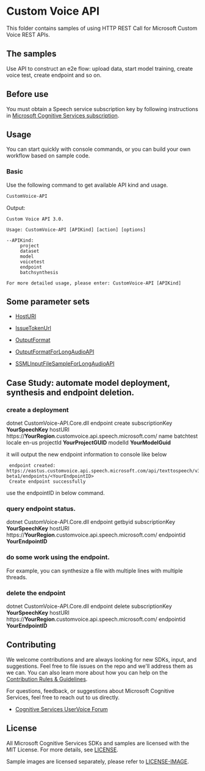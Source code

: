 # Custom Voice API

This folder contains samples of using HTTP REST Call for Microsoft Custom Voice REST APIs.

## The samples

Use API to construct an e2e flow: upload data, start model training, create voice test, create endpoint and so on.

## Before use

You must obtain a Speech service subscription key by following instructions in [Microsoft Cognitive Services subscription](https://docs.microsoft.com/en-us/azure/cognitive-services/speech-service/get-started#create-a-speech-resource-in-azure).

## Usage

You can start quickly with console commands, or you can build your own workflow based on sample code.

### Basic

Use the following command to get available API kind and usage.

```cmd
CustomVoice-API
```

Output:

```plaintext
Custom Voice API 3.0.

Usage: CustomVoice-API [APIKind] [action] [options]

--APIKind:
     project
     dataset
     model
     voicetest
     endpoint
     batchsynthesis

For more detailed usage, please enter: CustomVoice-API [APIKind]
```



## Some parameter sets

- [HostURI](https://docs.microsoft.com/en-us/azure/cognitive-services/speech-service/regions#speech-to-text-text-to-speech-and-translation)

- [IssueTokenUrl](https://docs.microsoft.com/en-us/azure/cognitive-services/speech-service/rest-text-to-speech#how-to-get-an-access-token)

- [OutputFormat](https://docs.microsoft.com/en-us/azure/cognitive-services/speech-service/rest-text-to-speech#audio-outputs)

- [OutputFormatForLongAudioAPI](https://docs.microsoft.com/en-us/azure/cognitive-services/speech-service/long-audio-api#audio-output-formats)

- [SSMLInputFileSampleForLongAudioAPI](https://github.com/Azure-Samples/Cognitive-Speech-TTS/blob/master/CustomVoice-API-Samples/Java/SSMLTextInputSample.txt)

## Case Study: automate model deployment, synthesis and endpoint deletion.

### create a deployment 
dotnet CustomVoice-API.Core.dll endpoint create subscriptionKey **YourSpeechKey** hostURI https://**YourRegion**.customvoice.api.speech.microsoft.com/ name batchtest locale en-us projectId **YourProjectGUID**  modelId **YourModelGuid**

it will output the new endpoint information to console like below


     endpoint created: https://eastus.customvoice.api.speech.microsoft.com/api/texttospeech/v3.0-beta1/endpoints/<YourEndpointID>
     Create endpoint successfully

use the endpointID in below command. 

### query endpoint status. 
dotnet CustomVoice-API.Core.dll endpoint getbyid subscriptionKey **YourSpeechKey** hostURI https://**YourRegion**.customvoice.api.speech.microsoft.com/ endpointid **YourEndpointID**

### do some work using the endpoint. 
For example, you can synthesize a file with multiple lines with multiple threads.

### delete the endpoint 
dotnet  CustomVoice-API.Core.dll endpoint delete subscriptionKey **YourSpeechKey** hostURI https://**YourRegion**.customvoice.api.speech.microsoft.com/ endpointid **YourEndpointID**



## Contributing

We welcome contributions and are always looking for new SDKs, input, and
suggestions. Feel free to file issues on the repo and we'll address them as we can. You can also learn more about how you can help on the [Contribution
Rules & Guidelines](/CONTRIBUTING.md).

For questions, feedback, or suggestions about Microsoft Cognitive Services, feel free to reach out to us directly.

- [Cognitive Services UserVoice Forum](https://cognitive.uservoice.com)

## License

All Microsoft Cognitive Services SDKs and samples are licensed with the MIT License. For more details, see
[LICENSE](/LICENSE.md).

Sample images are licensed separately, please refer to [LICENSE-IMAGE](/LICENSE-IMAGE.md).

